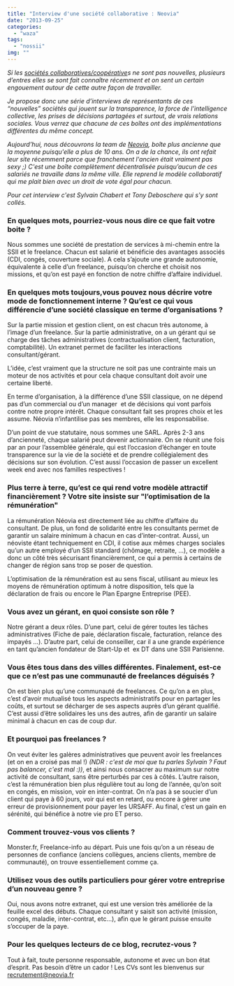 ```yaml
---
title: "Interview d'une société collaborative : Neovia"
date: "2013-09-25"
categories: 
  - "waza"
tags: 
  - "nossii"
img: ""
---
```


_Si les [sociétés collaboratives/coopérative](http://www.eventuallycoding.com/index.php/les-societes-cooperatives)s ne sont pas nouvelles, plusieurs d’entres elles se sont fait connaître récemment et on sent un certain engouement autour de cette autre façon de travailler._

_Je propose donc une série d’interviews de représentants de ces “nouvelles” sociétés qui jouent sur la transparence, la force de l’intelligence collective, les prises de décisions partagées et surtout, de vrais relations sociales. Vous verrez que chacune de ces boîtes ont des implémentations différentes du même concept._

_Aujourd’hui, nous découvrons la team de [Neovia](http://neovia.fr/), boîte plus ancienne que la moyenne puisqu'elle a plus de 10 ans. On a de la chance, ils ont refait leur site récemment parce que franchement l'ancien était vraiment pas sexy ;) C'est une boîte complètement décentralisée puisqu’aucun de ces salariés ne travaille dans la même ville. Elle reprend le modèle collaboratif qui me plait bien avec un droit de vote égal pour chacun._

_Pour cet interview c'est Sylvain Chabert et Tony Deboschere qui s'y sont collés._ 

### En quelques mots, pourriez-vous nous dire ce que fait votre boite ?

Nous sommes une société de prestation de services à mi-chemin entre la SSII et le freelance. Chacun est salarié et bénéficie des avantages associés (CDI, congés, couverture sociale). A cela s’ajoute une grande autonomie, équivalente à celle d’un freelance, puisqu’on cherche et choisit nos missions, et qu’on est payé en fonction de notre chiffre d’affaire individuel.

### En quelques mots toujours,vous pouvez nous décrire votre mode de fonctionnement interne ? Qu’est ce qui vous différencie d’une société classique en terme d’organisations ?

Sur la partie mission et gestion client, on est chacun très autonome, à l’image d’un freelance. Sur la partie administrative, on a un gérant qui se charge des tâches administratives (contractualisation client, facturation, comptabilité). Un extranet permet de faciliter les interactions consultant/gérant.

L’idée, c’est vraiment que la structure ne soit pas une contrainte mais un moteur de nos activités et pour cela chaque consultant doit avoir une certaine liberté.

En terme d’organisation, à la différence d’une SSII classique, on ne dépend pas d’un commercial ou d’un manager  et de décisions qui vont parfois contre notre propre intérêt. Chaque consultant fait ses propres choix et les assume. Néovia n’infantilise pas ses membres, elle les responsabilise.

D’un point de vue statutaire, nous sommes une SARL. Après 2-3 ans d’ancienneté, chaque salarié peut devenir actionnaire. On se réunit une fois par an pour l’assemblée générale, qui est l’occasion d’échanger en toute transparence sur la vie de la société et de prendre collégialement des décisions sur son évolution. C’est aussi l’occasion de passer un excellent week end avec nos familles respectives !

### Plus terre à terre, qu’est ce qui rend votre modèle attractif financièrement ? Votre site insiste sur "l’optimisation de la rémunération"

La rémunération Néovia est directement liée au chiffre d’affaire du consultant. De plus, un fond de solidarité entre les consultants permet de garantir un salaire minimum à chacun en cas d’inter-contrat. Aussi, un néoviste étant techniquement en CDI, il cotise aux mêmes charges sociales qu’un autre employé d’un SSII standard (chômage, retraite, …), ce modèle a donc un côté très sécurisant financièrement, ce qui a permis à certains de changer de région sans trop se poser de question.

L’optimisation de la rémunération est au sens fiscal, utilisant au mieux les moyens de rémunération optimum à notre disposition, tels que la déclaration de frais ou encore le Plan Epargne Entreprise (PEE).

### Vous avez un gérant, en quoi consiste son rôle ?

Notre gérant a deux rôles. D’une part, celui de gérer toutes les tâches administratives (Fiche de paie, déclaration fiscale, facturation, relance des impayés …). D’autre part, celui de conseiller, car il a une grande expérience en tant qu’ancien fondateur de Start-Up et  ex DT dans une SSII Parisienne.

### Vous êtes tous dans des villes différentes. Finalement, est-ce que ce n’est pas une communauté de freelances déguisés ?

On est bien plus qu’une communauté de freelances. Ce qu’on a en plus, c’est d’avoir mutualisé tous les aspects administratifs pour en partager les coûts, et surtout se décharger de ses aspects auprès d’un gérant qualifié. C’est aussi d’être solidaires les uns des autres, afin de garantir un salaire minimal à chacun en cas de coup dur.

### Et pourquoi pas freelances ?

On veut éviter les galères administratives que peuvent avoir les freelances (et on en a croisé pas mal !) _(NDR : c'est de moi que tu parles Sylvain ? Faut pas balancer, c'est mal :))_, et ainsi nous consacrer au maximum sur notre activité de consultant, sans être perturbés par ces à côtés. L’autre raison, c’est la rémunération bien plus régulière tout au long de l’année, qu’on soit en congés, en mission, voir en inter-contrat. On n’a pas à se soucier d’un client qui paye à 60 jours, voir qui est en retard, ou encore à gérer une erreur de provisionnement pour payer les URSAFF. Au final, c’est un gain en sérénité, qui bénéfice à notre vie pro ET perso.

### Comment trouvez-vous vos clients ?

Monster.fr, Freelance-info au départ. Puis une fois qu’on a un réseau de personnes de confiance (anciens collègues, anciens clients, membre de communauté), on trouve essentiellement comme ça.

### Utilisez vous des outils particuliers pour gérer votre entreprise d’un nouveau genre ?

Oui, nous avons notre extranet, qui est une version très améliorée de la feuille excel des débuts. Chaque consultant y saisit son activité (mission, congés, maladie, inter-contrat, etc…), afin que le gérant puisse ensuite s’occuper de la paye.

### Pour les quelques lecteurs de ce blog, recrutez-vous ?

Tout à fait, toute personne responsable, autonome et avec un bon état d’esprit. Pas besoin d’être un cador ! Les CVs sont les bienvenus sur [recrutement@neovia.fr](mailto:recrutement@neovia.fr)
